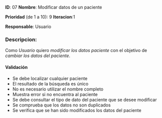 **ID**: 07 
**Nombre**: Modificar datos de un paciente

**Prioridad** (de 1 a 10): 9 
**Iteracion**:1

**Responsable**: Usuario

### Descripcion:

Como *Usuario* quiero *modificar los datos paciente* con el objetivo de *cambiar los datos del paciente*.

#### Validación 

* Se debe localizar cualquier paciente
* El resultado de la búsqueda es único
* No es necesario utilizar el nombre completo
* Muestra error si no encuentra al paciente
* Se debe consultar el tipo de dato del paciente que se desee modificar
* Se comprueba que los datos no son duplicados
* Se verifica que se han sido modificados los datos del paciente